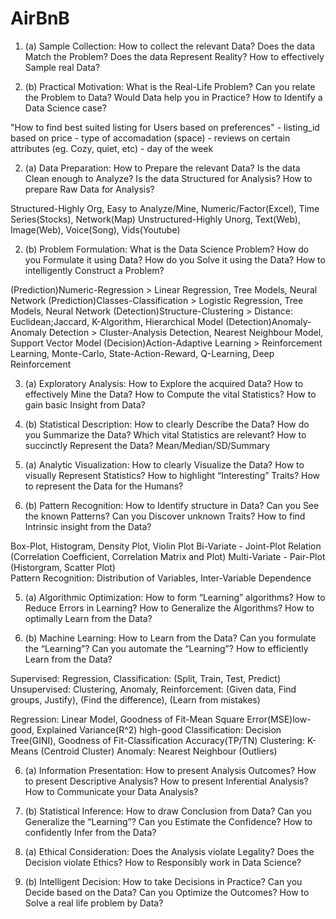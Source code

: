 # AirBnB
1. (a) Sample Collection: How to collect the relevant Data?
                                      Does the data Match the Problem?
                                      Does the data Represent Reality?
                                      How to effectively Sample real Data?
                            
                            
1. (b) Practical Motivation: What is the Real-Life Problem?
                                      Can you relate the Problem to Data?
                                      Would Data help you in Practice?
                                      How to Identify a Data Science case?        
                                      
"How to find best suited listing for Users based on preferences"
    - listing_id based on price 
    - type of accomadation (space) 
    - reviews on certain attributes (eg. Cozy, quiet, etc)
    - day of the week 









2. (a) Data Preparation: How to Prepare the relevant Data?
                                    Is the data Clean enough to Analyze?
                                    Is the data Structured for Analysis?
                                    How to prepare Raw Data for Analysis?
                                    
 Structured-Highly Org, Easy to Analyze/Mine, Numeric/Factor(Excel), Time Series(Stocks), Network(Map)
 Unstructured-Highly Unorg, Text(Web), Image(Web), Voice(Song), Vids(Youtube)
 

2. (b) Problem Formulation: What is the Data Science Problem? 
                                   How do you Formulate it using Data?
                                   How do you Solve it using the Data?
                                   How to intelligently Construct a Problem?
                                   
(Prediction)Numeric-Regression > Linear Regression, Tree Models, Neural Network
(Prediction)Classes-Classification > Logistic Regression, Tree Models, Neural Network
(Detection)Structure-Clustering > Distance: Euclidean;Jaccard, K-Algorithm, Hierarchical Model
(Detection)Anomaly-Anomaly Detection > Cluster-Analysis Detection, Nearest Neighbour Model, Support Vector Model
(Decision)Action-Adaptive Learning > Reinforcement Learning, Monte-Carlo, State-Action-Reward, Q-Learning, Deep Reinforcement








3. (a) Exploratory Analysis: How to Explore the acquired Data?
                                   How to effectively Mine the Data?
                                   How to Compute the vital Statistics?
                                   How to gain basic Insight from Data?
                                   

3. (b) Statistical Description: How to clearly Describe the Data?
                                        How do you Summarize the Data?
                                        Which vital Statistics are relevant?
                                        How to succinctly Represent the Data?
Mean/Median/SD/Summary

      
      
      
      
      
      
      
4. (a) Analytic Visualization: How to clearly Visualize the Data?
                                        How to visually Represent Statistics?
                                        How to highlight “Interesting” Traits?
                                        How to represent the Data for the Humans?
                                        
                                       
4. (b) Pattern Recognition: How to Identify structure in Data?
                                   Can you See the known Patterns?
                                   Can you Discover unknown Traits?
                                   How to find Intrinsic insight from the Data?
                                   
Box-Plot, Histogram, Density Plot, Violin Plot
Bi-Variate - Joint-Plot Relation (Correlation Coefficient, Correlation Matrix and Plot)
Multi-Variate - Pair-Plot (Historgram, Scatter Plot)  
Pattern Recognition: Distribution of Variables, Inter-Variable Dependence







                            
5. (a) Algorithmic Optimization: How to form “Learning” algorithms?
                                        How to Reduce Errors in Learning?
                                        How to Generalize the Algorithms?
                                        How to optimally Learn from the Data?


5. (b) Machine Learning: How to Learn from the Data?
                              Can you formulate the “Learning”?
                              Can you automate the “Learning”?
                              How to efficiently Learn from the Data?

Supervised: Regression, Classification: (Split, Train, Test, Predict)
Unsupervised: Clustering, Anomaly, Reinforcement: (Given data, Find groups, Justify), (Find the difference), (Learn from mistakes)

Regression: Linear Model, Goodness of Fit-Mean Square Error(MSE)low-good, Explained Variance(R^2) high-good
Classification: Decision Tree(GINI), Goodness of Fit-Classification Accuracy(TP/TN)
Clustering: K-Means (Centroid Cluster)
Anomaly: Nearest Neighbour (Outliers)

                
                
                
                
                
                
6. (a) Information Presentation: How to present Analysis Outcomes?
                                        How to present Descriptive Analysis?
                                        How to present Inferential Analysis?
                                        How to Communicate your Data Analysis?

6. (b) Statistical Inference: How to draw Conclusion from Data?
                                        Can you Generalize the “Learning”?
                                        Can you Estimate the Confidence?
                                        How to confidently Infer from the Data?
                            
          
          
          
          
          
          
7. (a) Ethical Consideration: Does the Analysis violate Legality?
                                        Does the Decision violate Ethics?
                                        How to Responsibly work in Data Science?

7. (b) Intelligent Decision: How to take Decisions in Practice?
                                        Can you Decide based on the Data?
                                        Can you Optimize the Outcomes?
                                        How to Solve a real life problem by Data?
                                        
                                        
                                        
                                        
                                        
